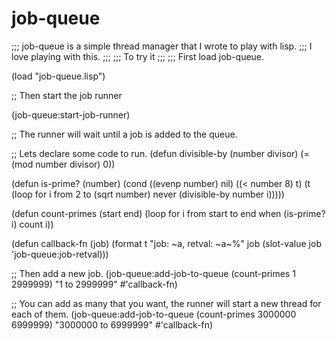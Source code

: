 # job-queue
;;; job-queue is a simple thread manager that I wrote to play with lisp.
;;; I love playing with this.
;;;
;;; To try it
;;;
;;; First load job-queue.

(load "job-queue.lisp")

;; Then start the job runner

(job-queue:start-job-runner)

;; The runner will wait until a job is added to the queue.

;; Lets declare some code to run.
(defun divisible-by (number divisor)
  (= (mod number divisor) 0))

(defun is-prime? (number)
  (cond ((evenp number) nil)
	((< number 8) t)
	(t (loop for i from 2 to (sqrt number)
	      never (divisible-by number i)))))

(defun count-primes (start end)
  (loop for i from start to end when (is-prime? i) count i))

(defun callback-fn (job)
  (format t "job: ~a, retval: ~a~%" job (slot-value job 'job-queue:job-retval)))

;; Then add a new job.
(job-queue:add-job-to-queue (count-primes 1 2999999) "1 to 2999999" #'callback-fn)

;; You can add as many that you want, the runner will start a new thread for each of them.
(job-queue:add-job-to-queue (count-primes  3000000 6999999) "3000000 to 6999999" #'callback-fn)
